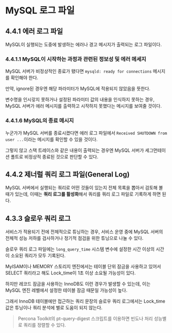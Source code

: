 # MySQL 로그 파일

## 4.4.1 에러 로그 파일

MySQL이 실행되는 도중에 발생하는 에러나 경고 메시지가 출력되는 로그 파일이다.

### 4.4.1.1 MySQL이 시작하는 과정과 관련된 정보성 및 에러 메세지

MySQL 서버가 비정상적인 종료가 됐다면 `mysqld: ready for connections` 메시지를 확인해야 한다.

만약, ignore된 경우엔 해당 파라미터가 MySQL에 적용되지 않았음을 뜻한다.

변수명을 인시갛지 못하거나 설정된 파라미터 값의 내용을 인식하지 못하는 경우, MySQL 서버가 에러 메시지를 출력하고 시작하지 못했다는 메시지를 보여줄 것이다.

### 4.4.1.6 MySQL의 종료 메시지

누군가가 MySQL 서버를 종료시켰다면 에러 로그 파일에서 `Received SHUTDOWN from user ...`이라는 메시지를 확인할 수 있을 것이다.

그렇지 않고 스택 트레이스와 같은 내용이 출력되는 경우엔 MySQL 서버가 세그먼테이션 폴트로 비정상적 종료된 것으로 판단할 수 있다.

## 4.4.2 제너럴 쿼리 로그 파일(General Log)

MySQL 서버에서 실행되는 쿼리로 어떤 것들이 있는지 전체 목록을 뽑아서 검토해 볼 때가 있는데, 이때는 **쿼리 로그를 활성화**해서 쿼리를 쿼리 로그 파일로 기록하게 하면 된다.

## 4.3.3 슬로우 쿼리 로그

서비스가 적용되기 전에 전체적으로 튜닝하는 경우, 서비스 운영 중에 MySQL 서버의 전체적 성능 저하를 검사하거나 정기적 점검을 위한 튜닝으로 나눌 수 있다.

슬로우 쿼리 로그 파일에는 `long_query_time` 시스템 변수에 설정한 시간 이상의 시간이 소요된 쿼리가 모두 기록된다.

MyISAM이나 MEMORY 스토리지 엔진에서는 테이블 단위 잠금을 사용하고 있어서 SELECT 쿼리라고 해도 Lock_time이 1초 이상 소요될 가능성이 있다.

하지만 레코드 잠금을 사용하는 InnoDB도 이런 경우가 발생할 수 있는데, 이는 MySQL 엔진 레벨에서 설정한 테이블 잠금 때문일 가능성이 높다.

그래서 InnoDB 테이블에만 접근하는 쿼리 문장의 슬로우 쿼리 로그에서는 Lock_time 값은 튜닝이나 쿼리 분석에 별로 도움이 되지 않는다.

> Percona Toolkit의 pt-query-digest 스크립트를 이용하면 빈도나 처리 성능별로 쿼리를 정렬할 수 있다.

